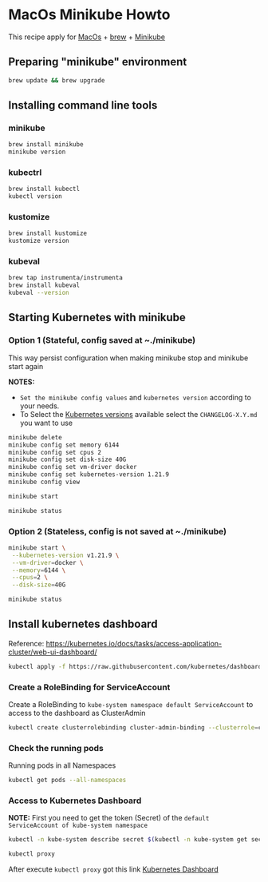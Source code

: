 # MacOs Minikube Howto

This recipe apply for [MacOs](https://www.apple.com/macos/catalina/) + [brew](https://brew.sh/) + [Minikube](https://kubernetes.io/docs/tasks/tools/install-minikube)

## Preparing "minikube" environment

```bash
brew update && brew upgrade
```

## Installing command line tools

### minikube

```bash
brew install minikube
minikube version
```

### kubectrl

```bash
brew install kubectl
kubectl version
```

### kustomize

```bash
brew install kustomize
kustomize version
```

### kubeval

```bash
brew tap instrumenta/instrumenta
brew install kubeval
kubeval --version
```

## Starting Kubernetes with minikube

### Option 1 (Stateful, config saved at ~./minikube)

This way persist configuration when making minikube stop and minikube start again

**NOTES:**

* `Set the minikube config values` and `kubernetes version` according to your needs.
* To Select the [Kubernetes versions](https://github.com/kubernetes/kubernetes/tree/master/CHANGELOG) available select the `CHANGELOG-X.Y.md` you want to use

```bash
minikube delete
minikube config set memory 6144
minikube config set cpus 2
minikube config set disk-size 40G
minikube config set vm-driver docker
minikube config set kubernetes-version 1.21.9
minikube config view

minikube start

minikube status
```

### Option 2 (Stateless, config is not saved at ~./minikube)

```bash
minikube start \
 --kubernetes-version v1.21.9 \
 --vm-driver=docker \
 --memory=6144 \
 --cpus=2 \
 --disk-size=40G

minikube status
```

## Install kubernetes dashboard

Reference: https://kubernetes.io/docs/tasks/access-application-cluster/web-ui-dashboard/

```bash
kubectl apply -f https://raw.githubusercontent.com/kubernetes/dashboard/v2.5.0/aio/deploy/recommended.yaml
```

### Create a RoleBinding for ServiceAccount

Create a RoleBinding to `kube-system namespace default ServiceAccount` to access to the dashboard as ClusterAdmin

```bash
kubectl create clusterrolebinding cluster-admin-binding --clusterrole=cluster-admin --serviceaccount=kube-system:default
```

### Check the running pods

Running pods in all Namespaces

```bash
kubectl get pods --all-namespaces
```

### Access to Kubernetes Dashboard

**NOTE:** First you need to get the token (Secret) of the `default ServiceAccount of kube-system namespace`

```bash
kubectl -n kube-system describe secret $(kubectl -n kube-system get secret | grep default | awk '{print $1}')
```

```bash
kubectl proxy
```

After execute `kubectl proxy` got this link [Kubernetes Dashboard](http://localhost:8001/api/v1/namespaces/kubernetes-dashboard/services/https:kubernetes-dashboard:/proxy)